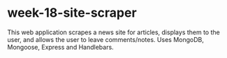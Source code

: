 # week-18-site-scraper
This web application scrapes a news site for articles, displays them to the user, and allows the user to leave comments/notes. Uses MongoDB, Mongoose, Express and Handlebars.
